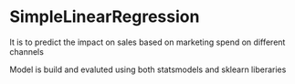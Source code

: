 # SimpleLinearRegression

It is to predict the impact on sales based on marketing spend on different channels

Model is build and evaluted using both statsmodels and sklearn liberaries
